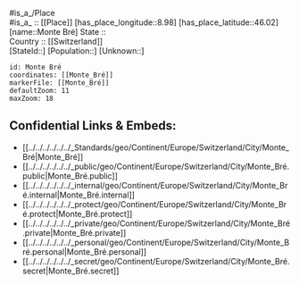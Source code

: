 ﻿---
location: [46.02,8.98] 
mapzoom: [7,12] 
mapmarker: city 
type: City
tags:
- geo/City


SpocWebEntityId: 32567
isDeleted: false
confidential: public

---
#is_a_/Place  
#is_a_ :: [[Place]] 
[has_place_longitude::8.98] 
[has_place_latitude::46.02] 
[name::Monte Bré] 
State ::  
Country :: [[Switzerland]]  
[StateId::] 
[Population::] 
[Unknown::] 


```leaflet
id: Monte Bré
coordinates: [[Monte_Bré]] 
markerFile: [[Monte_Bré]] 
defaultZoom: 11 
maxZoom: 18
```


## Confidential Links & Embeds: 
- [[../../../../../../_Standards/geo/Continent/Europe/Switzerland/City/Monte_Bré|Monte_Bré]] 
- [[../../../../../../_public/geo/Continent/Europe/Switzerland/City/Monte_Bré.public|Monte_Bré.public]] 
- [[../../../../../../_internal/geo/Continent/Europe/Switzerland/City/Monte_Bré.internal|Monte_Bré.internal]] 
- [[../../../../../../_protect/geo/Continent/Europe/Switzerland/City/Monte_Bré.protect|Monte_Bré.protect]] 
- [[../../../../../../_private/geo/Continent/Europe/Switzerland/City/Monte_Bré.private|Monte_Bré.private]] 
- [[../../../../../../_personal/geo/Continent/Europe/Switzerland/City/Monte_Bré.personal|Monte_Bré.personal]] 
- [[../../../../../../_secret/geo/Continent/Europe/Switzerland/City/Monte_Bré.secret|Monte_Bré.secret]] 
